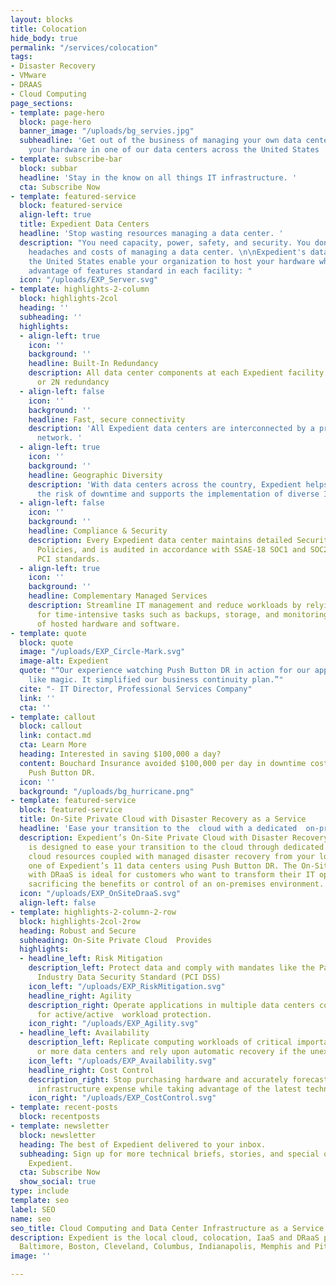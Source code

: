 ```yaml
---
layout: blocks
title: Colocation
hide_body: true
permalink: "/services/colocation"
tags:
- Disaster Recovery
- VMware
- DRAAS
- Cloud Computing
page_sections:
- template: page-hero
  block: page-hero
  banner_image: "/uploads/bg_servies.jpg"
  subheadline: 'Get out of the business of managing your own data center, and host
    your hardware in one of our data centers across the United States '
- template: subscribe-bar
  block: subbar
  headline: 'Stay in the know on all things IT infrastructure. '
  cta: Subscribe Now
- template: featured-service
  block: featured-service
  align-left: true
  title: Expedient Data Centers
  headline: 'Stop wasting resources managing a data center. '
  description: "You need capacity, power, safety, and security. You don't need the
    headaches and costs of managing a data center. \n\nExpedient's data centers across
    the United States enable your organization to host your hardware while taking
    advantage of features standard in each facility: "
  icon: "/uploads/EXP_Server.svg"
- template: highlights-2-column
  block: highlights-2col
  heading: ''
  subheading: ''
  highlights:
  - align-left: true
    icon: ''
    background: ''
    headline: Built-In Redundancy
    description: All data center components at each Expedient facility have N + 1
      or 2N redundancy
  - align-left: false
    icon: ''
    background: ''
    headline: Fast, secure connectivity
    description: 'All Expedient data centers are interconnected by a private multigigabit
      network. '
  - align-left: true
    icon: ''
    background: ''
    headline: Geographic Diversity
    description: 'With data centers across the country, Expedient helps clients mitigate
      the risk of downtime and supports the implementation of diverse IT footprints. '
  - align-left: false
    icon: ''
    background: ''
    headline: Compliance & Security
    description: Every Expedient data center maintains detailed Security and Control
      Policies, and is audited in accordance with SSAE-18 SOC1 and SOC2, HIPAA and
      PCI standards.
  - align-left: true
    icon: ''
    background: ''
    headline: Complementary Managed Services
    description: Streamline IT management and reduce workloads by relying upon Expedient
      for time-intensive tasks such as backups, storage, and monitoring and maintenance
      of hosted hardware and software.
- template: quote
  block: quote
  image: "/uploads/EXP_Circle-Mark.svg"
  image-alt: Expedient
  quote: "“Our experience watching Push Button DR in action for our applications was
    like magic. It simplified our business continuity plan.”"
  cite: "- IT Director, Professional Services Company"
  link: ''
  cta: ''
- template: callout
  block: callout
  link: contact.md
  cta: Learn More
  heading: Interested in saving $100,000 a day?
  content: Bouchard Insurance avoided $100,000 per day in downtime costs with Expedient’s
    Push Button DR.
  icon: ''
  background: "/uploads/bg_hurricane.png"
- template: featured-service
  block: featured-service
  title: On-Site Private Cloud with Disaster Recovery as a Service
  headline: 'Ease your transition to the  cloud with a dedicated  on-premises cloud. '
  description: Expedient’s On-Site Private Cloud with Disaster Recovery as a Service
    is designed to ease your transition to the cloud through dedicated on-premises
    cloud resources coupled with managed disaster recovery from your location to any
    one of Expedient’s 11 data centers using Push Button DR. The On-Site Private Cloud
    with DRaaS is ideal for customers who want to transform their IT operations without
    sacrificing the benefits or control of an on-premises environment.
  icon: "/uploads/EXP_OnSiteDraaS.svg"
  align-left: false
- template: highlights-2-column-2-row
  block: highlights-2col-2row
  heading: Robust and Secure
  subheading: On-Site Private Cloud  Provides
  highlights:
  - headline_left: Risk Mitigation
    description_left: Protect data and comply with mandates like the Payment Card
      Industry Data Security Standard (PCI DSS)
    icon_left: "/uploads/EXP_RiskMitigation.svg"
    headline_right: Agility
    description_right: Operate applications in multiple data centers concurrently
      for active/active  workload protection.
    icon_right: "/uploads/EXP_Agility.svg"
  - headline_left: Availability
    description_left: Replicate computing workloads of critical importance in two
      or more data centers and rely upon automatic recovery if the unexpected happens.
    icon_left: "/uploads/EXP_Availability.svg"
    headline_right: Cost Control
    description_right: Stop purchasing hardware and accurately forecast monthly operational
      infrastructure expense while taking advantage of the latest technology.
    icon_right: "/uploads/EXP_CostControl.svg"
- template: recent-posts
  block: recentposts
- template: newsletter
  block: newsletter
  heading: The best of Expedient delivered to your inbox.
  subheading: Sign up for more technical briefs, stories, and special offers from
    Expedient.
  cta: Subscribe Now
  show_social: true
type: include
template: seo
label: SEO
name: seo
seo_title: Cloud Computing and Data Center Infrastructure as a Service
description: Expedient is the local cloud, colocation, IaaS and DRaaS provider in
  Baltimore, Boston, Cleveland, Columbus, Indianapolis, Memphis and Pittsburgh.
image: ''

---
```

